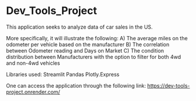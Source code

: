 # Dev_Tools_Project
This application seeks to analyze data of car sales in the US.

More specifically, it will illustrate the following:
A) The average miles on the odometer per vehicle based on the manufacturer
B) The correlation between Odometer reading and Days on Market
C) The condition distribution between Manufacturers with the option to filter for both 4wd and non-4wd vehicles


Libraries used:
Streamlit
Pandas
Plotly.Express

One can access the application through the following link:
https://dev-tools-project.onrender.com/




